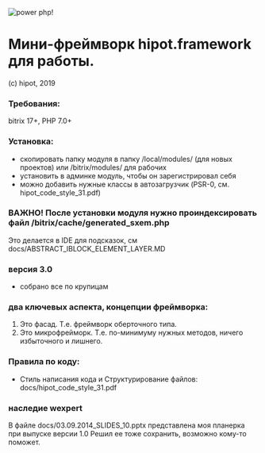 ![power php!](http://hipot.mooo.com/1fi1N5O-vvtJUgH4wqdM0ng.png)


# Мини-фреймворк hipot.framework для работы.
(с) hipot, 2019

### Требования:
bitrix 17+, PHP 7.0+

### Установка:
- скопировать папку модуля в папку /local/modules/ (для новых проектов) или /bitrix/modules/ для рабочих
- установить в админке модуль, чтобы он зарегистрировал себя
- можно добавить нужные классы в автозагрузчик (PSR-0, см. hipot_code_style_31.pdf)

### ВАЖНО! После установки модуля нужно проиндексировать файл /bitrix/cache/generated_sxem.php 
Это делается в IDE для подсказок, см docs/ABSTRACT_IBLOCK_ELEMENT_LAYER.MD

### версия 3.0
- собрано все по крупицам

### два ключевых аспекта, концепции фреймворка:

1. Это фасад. Т.е. фреймворк оберточного типа.
2. Это микрофрейморк. Т.е. по-минимуму нужных методов, ничего избыточного и лишнего.

### Правила по коду:

- Стиль написания кода и Структурирование файлов:
docs/hipot_code_style_31.pdf

### наследие wexpert
В файле docs/03.09.2014_SLIDES_10.pptx представлена моя планерка при выпуске версии 1.0
Решил ее тоже сохранить, возможно кому-то поможет.





